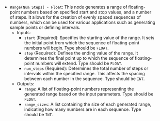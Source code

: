 - `Range(Num Steps) - Float`: This node generates a range of floating-point numbers based on specified start and stop values, and a number of steps. It allows for the creation of evenly spaced sequences of numbers, which can be used for various applications such as generating sample points or defining intervals.
    - Inputs:
        - `start` (Required): Specifies the starting value of the range. It sets the initial point from which the sequence of floating-point numbers will begin. Type should be `FLOAT`.
        - `stop` (Required): Defines the ending value of the range. It determines the final point up to which the sequence of floating-point numbers will extend. Type should be `FLOAT`.
        - `num_steps` (Required): Determines the total number of steps or intervals within the specified range. This affects the spacing between each number in the sequence. Type should be `INT`.
    - Outputs:
        - `range`: A list of floating-point numbers representing the generated range based on the input parameters. Type should be `FLOAT`.
        - `range_sizes`: A list containing the size of each generated range, indicating how many numbers are in each sequence. Type should be `INT`.

